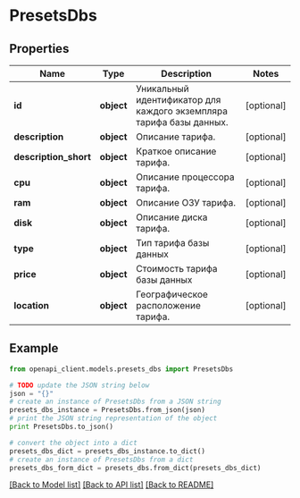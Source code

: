 # PresetsDbs


## Properties
Name | Type | Description | Notes
------------ | ------------- | ------------- | -------------
**id** | **object** | Уникальный идентификатор для каждого экземпляра тарифа базы данных. | [optional] 
**description** | **object** | Описание тарифа. | [optional] 
**description_short** | **object** | Краткое описание тарифа. | [optional] 
**cpu** | **object** | Описание процессора тарифа. | [optional] 
**ram** | **object** | Описание ОЗУ тарифа. | [optional] 
**disk** | **object** | Описание диска тарифа. | [optional] 
**type** | **object** | Тип тарифа базы данных | [optional] 
**price** | **object** | Стоимость тарифа базы данных | [optional] 
**location** | **object** | Географическое расположение тарифа. | [optional] 

## Example

```python
from openapi_client.models.presets_dbs import PresetsDbs

# TODO update the JSON string below
json = "{}"
# create an instance of PresetsDbs from a JSON string
presets_dbs_instance = PresetsDbs.from_json(json)
# print the JSON string representation of the object
print PresetsDbs.to_json()

# convert the object into a dict
presets_dbs_dict = presets_dbs_instance.to_dict()
# create an instance of PresetsDbs from a dict
presets_dbs_form_dict = presets_dbs.from_dict(presets_dbs_dict)
```
[[Back to Model list]](../README.md#documentation-for-models) [[Back to API list]](../README.md#documentation-for-api-endpoints) [[Back to README]](../README.md)


